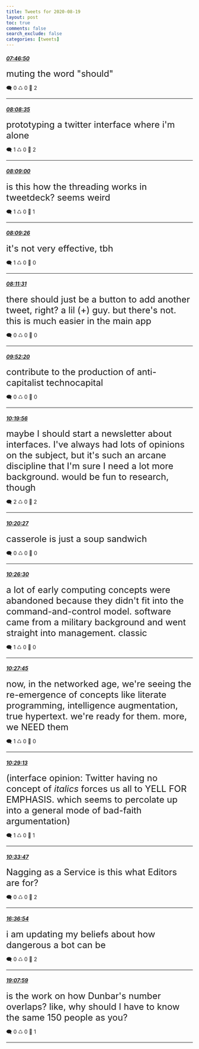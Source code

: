 ```yaml
---
title: Tweets for 2020-08-19
layout: post
toc: true
comments: false
search_exclude: false
categories: [tweets]
---
```



#### <a href = "https://twitter.com/deepfates/status/1296081190093373442">*07:46:50*</a>

<font size="5">muting the word "should"</font>



🗨️ 0 ♺ 0 🤍  2   

---
    
#### <a href = "https://twitter.com/deepfates/status/1296086662230024194">*08:08:35*</a>

<font size="5">prototyping a twitter interface where i'm alone</font>



🗨️ 1 ♺ 0 🤍  2   

---
    
#### <a href = "https://twitter.com/deepfates/status/1296086768207441921">*08:09:00*</a>

<font size="5">is this how the threading works in tweetdeck? seems weird</font>



🗨️ 1 ♺ 0 🤍  1   

---
    
#### <a href = "https://twitter.com/deepfates/status/1296086878404452354">*08:09:26*</a>

<font size="5">it's not very effective, tbh</font>



🗨️ 1 ♺ 0 🤍  0   

---
    
#### <a href = "https://twitter.com/deepfates/status/1296087403887759360">*08:11:31*</a>

<font size="5">there should just be a button to add another tweet, right? a lil (+) guy. but there's not. this is much easier in the main app</font>



🗨️ 0 ♺ 0 🤍  0   

---
    
#### <a href = "https://twitter.com/deepfates/status/1296112771948597253">*09:52:20*</a>

<font size="5">contribute to the production of anti-capitalist technocapital</font>



🗨️ 0 ♺ 0 🤍  0   

---
    
#### <a href = "https://twitter.com/deepfates/status/1296119720463089664">*10:19:56*</a>

<font size="5">maybe I should start a newsletter about interfaces. I've always had lots of opinions on the subject, but it's such an arcane discipline that I'm sure I need a lot more background. would be fun to research, though</font>



🗨️ 2 ♺ 0 🤍  2   

---
    
#### <a href = "https://twitter.com/deepfates/status/1296119851321135106">*10:20:27*</a>

<font size="5">casserole is just a soup sandwich</font>



🗨️ 0 ♺ 0 🤍  0   

---
    
#### <a href = "https://twitter.com/deepfates/status/1296121370716209154">*10:26:30*</a>

<font size="5">a lot of early computing concepts were abandoned because they didn't fit into the command-and-control model.  software came from a military background and went straight into management. classic</font>



🗨️ 1 ♺ 0 🤍  0   

---
    
#### <a href = "https://twitter.com/deepfates/status/1296121686966730752">*10:27:45*</a>

<font size="5">now, in the networked age, we're seeing the re-emergence of concepts like literate programming, intelligence augmentation, true hypertext. we're ready for them. more, we NEED them</font>



🗨️ 1 ♺ 0 🤍  0   

---
    
#### <a href = "https://twitter.com/deepfates/status/1296122056421937152">*10:29:13*</a>

<font size="5">(interface opinion: Twitter having no concept of *italics* forces us all to YELL FOR EMPHASIS. which seems to percolate up into a general mode of bad-faith argumentation)</font>



🗨️ 1 ♺ 0 🤍  1   

---
    
#### <a href = "https://twitter.com/deepfates/status/1296123204549787648">*10:33:47*</a>

<font size="5">Nagging as a Service  is this what Editors are for?</font>



🗨️ 0 ♺ 0 🤍  2   

---
    
#### <a href = "https://twitter.com/deepfates/status/1296214585637130241">*16:36:54*</a>

<font size="5">i am updating my beliefs about how dangerous a bot can be</font>



🗨️ 0 ♺ 0 🤍  2   

---
    
#### <a href = "https://twitter.com/deepfates/status/1296252607875305472">*19:07:59*</a>

<font size="5">is the work on how Dunbar's number overlaps?   like, why should I have to know the same 150 people as you?</font>



🗨️ 0 ♺ 0 🤍  1   

---
    
            

